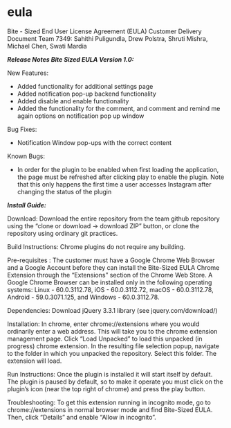 # eula
Bite - Sized End User License Agreement (EULA) Customer Delivery Document
Team 7349: Sahithi Puligundla, Drew Polstra, Shruti Mishra, Michael Chen, Swati Mardia

**_Release Notes Bite Sized EULA Version 1.0:_**

New Features:
  - Added functionality for additional settings page
  - Added notification pop-up backend functionality
  - Added disable and enable functionality
  - Added the functionality for the comment, and comment and remind me again
    options on notification pop up window

Bug Fixes:
  - Notification Window pop-ups with the correct content

Known Bugs:
  - In order for the plugin to be enabled when first loading the application, the page must be refreshed after clicking play to enable the plugin. Note that this only happens the first time a user accesses Instagram after changing the status of the plugin


**_Install Guide:_**


Download:
Download the entire repository from the team github repository using the “clone or download → download ZIP” button, or clone the repository using ordinary git practices.

Build Instructions:
Chrome plugins do not require any building.

Pre-requisites :
The customer must have a Google Chrome Web Browser and a Google Account before they can install the Bite-Sized EULA Chrome Extension through the “Extensions” section of the Chrome Web Store. A Google Chrome Browser can be installed only in the following operating systems:  Linux - 60.0.3112.78, iOS - 60.0.3112.72, macOS - 60.0.3112.78, Android - 59.0.3071.125, and Windows - 60.0.3112.78.

Dependencies:
Download jQuery 3.3.1 library (see jquery.com/download/)

Installation:
In chrome, enter chrome://extensions where you would ordinarily enter a web address. This will take you to the chrome extension management page. Click “Load Unpacked” to load this unpacked (in progress) chrome extension. In the resulting file selection popup, navigate to the folder in which you unpacked the repository. Select this folder. The extension will load.

Run Instructions:
Once the plugin is installed it will start itself by default. The plugin is paused by default, so to make it operate you must click on the plugin’s icon (near the top right of chrome) and press the play button.

Troubleshooting:
To get this extension running in incognito mode, go to chrome://extensions in normal browser mode and find Bite-Sized EULA. Then, click “Details” and enable “Allow in incognito”.
